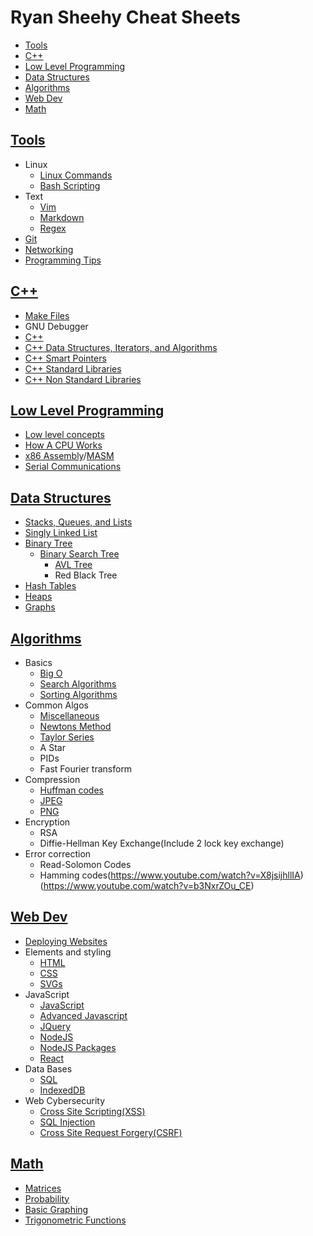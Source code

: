 # Ryan Sheehy Cheat Sheets

<!-- TOC -->

- [Tools](#tools)
- [C++](#c)
- [Low Level Programming](#low-level-programming)
- [Data Structures](#data-structures)
- [Algorithms](#algorithms)
- [Web Dev](#web-dev)
- [Math](#math)

<!-- /TOC -->

## [Tools](#ryan-sheehy-cheat-sheets)
- Linux
	- [Linux Commands](./Tools/Linux/linux_commands.md)
	- [Bash Scripting](./Tools/Linux/bash_scripting.md)
- Text
	- [Vim](./Tools/vim.md)
	- [Markdown](./Tools/markdown.md)
	- [Regex](./Tools/regex.md)
- [Git](./Tools/git.md)
- [Networking](./Tools/networking.md)
- [Programming Tips](./Tools/programming_tips.md)

## [C++](#ryan-sheehy-cheat-sheets)
- [Make Files](./C++/make_files.md)
- GNU Debugger
- [C++](./C++//cpp.md)
- [C++ Data Structures, Iterators, and Algorithms](./C++/cpp_data_structures_iterators_and_algorithms.md)
- [C++ Smart Pointers](./C++/cpp_smart_pointers.md)
- [C++ Standard Libraries](./C++/cpp_standard_libraries.md)
- [C++ Non Standard Libraries](./C++/cpp_non_standard_libraries.md)

## [Low Level Programming](#ryan-sheehy-cheat-sheets)
- [Low level concepts](./Low_Level_Programming/low_level_concepts.md)
- [How A CPU Works](./Low_Level_Programming/How_A_CPU_Works/how_a_cpu_works.md)
- [x86 Assembly](./Low_Level_Programming/x86_assembly.md)/[MASM](./Low_Level_Programming/masm.md)
- [Serial Communications](./Low_Level_Programming/serial_communication.md)

## [Data Structures](#ryan-sheehy-cheat-sheets)
- [Stacks, Queues, and Lists](./Data_Structures/stacks_queues_and_lists.md)
- [Singly Linked List](./Data_Structures/singly_linked_list.md)
- [Binary Tree](./Data_Structures/binary_tree.md)
	- [Binary Search Tree](./Data_Structures/binary_search_trees.md)
		- [AVL Tree](./Data_Structures/avl_tree.md)
		- Red Black Tree
- [Hash Tables](./Data_Structures/hash_tables.md)
- [Heaps](./Data_Structures/heaps.md)
- [Graphs](./Data_Structures/graphs.md)

## [Algorithms](#ryan-sheehy-cheat-sheets)
- Basics
	- [Big O](./Algorithms/big_o_notation.md)
	- [Search Algorithms](./Algorithms/search.md)
	- [Sorting Algorithms](./Algorithms/sorting.md)
- Common Algos
	- [Miscellaneous](./Algorithms/miscellaneous.md)
	- [Newtons Method](./Algorithms/Newtons_Method/newtons_method.md)
	- [Taylor Series](./Algorithms/Taylor_Series/taylor_series.md)
	- A Star
	- PIDs
	- Fast Fourier transform
- Compression
	- [Huffman codes](https://www.youtube.com/watch?v=B3y0RsVCyrw)
	- [JPEG](https://www.youtube.com/watch?v=0me3guauqOU)
	- [PNG](https://www.youtube.com/watch?v=EFUYNoFRHQI)
- Encryption
	- RSA
	- Diffie-Hellman Key Exchange(Include 2 lock key exchange)
- Error correction
	- Read-Solomon Codes
	- Hamming codes(https://www.youtube.com/watch?v=X8jsijhllIA) (https://www.youtube.com/watch?v=b3NxrZOu_CE)

## [Web Dev](#ryan-sheehy-cheat-sheets)
- [Deploying Websites](./Web_Dev/deploying_websites.md)
- Elements and styling
	- [HTML](./Web_Dev/html.md)
	- [CSS](./Web_Dev/css.md)
	- [SVGs](./Web_Dev/svgs.md)
- JavaScript
	- [JavaScript](./Web_Dev/javascript.md)
	- [Advanced Javascript](./Web_Dev/advanced_javascript.md)
	- [JQuery](./Web_Dev/jquery.md)
	- [NodeJS](./Web_Dev/nodejs.md)
	- [NodeJS Packages](./Web_Dev/nodejs_packages.md)
	- [React](./Web_Dev/react.md)
- Data Bases
	- [SQL](./Web_Dev/sql.md)
	- [IndexedDB](./Web_Dev/indexedDB.md)
- Web Cybersecurity
	- [Cross Site Scripting(XSS)](./Web_Dev/cross_site_scripting.md)
	- [SQL Injection](./Web_Dev/sql_injection.md)
	- [Cross Site Request Forgery(CSRF)](./Web_Dev/cross_site_request_forgery.md)

## [Math](#ryan-sheehy-cheat-sheets)
- [Matrices](./Math/matrices.md)
- [Probability](./Math/Probability/probability.md)
- [Basic Graphing](./Math/Basic_Graphing/basic_graphing.md)
- [Trigonometric Functions](./Math/trigonometric_functions.md)